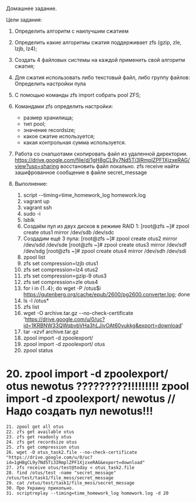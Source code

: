 Домашнее задание.

Цели задания:
1. Определить алгоритм с наилучшим сжатием
2. Определить какие алгоритмы сжатия поддерживает zfs (gzip, zle, lzjb, lz4);
3. Создать 4 файловых системы на каждой применить свой алгоритм сжатия;

4. Для сжатия использовать либо текстовый файл, либо группу файлов:
Определить настройки пула
5. С помощью команды zfs import собрать pool ZFS;
6. Командами zfs определить настройки:
    - размер хранилища;
    - тип pool;
    - значение recordsize;
    - какое сжатие используется;
    - какая контрольная сумма используется.
7. Работа со снапшотами
	скопировать файл из удаленной директории.   https://drive.google.com/file/d/1gH8gCL9y7Nd5Ti3IRmplZPF1XjzxeRAG/view?usp=sharing 
	восстановить файл локально. zfs receive
	найти зашифрованное сообщение в файле secret_message

8. Выполнение:
	1. script --timing=time_homework_log homework.log
	1. vagrant up
	2. vagrant ssh
	3. sudo -i
	4. lsblk
	5. Создаём пул из двух дисков в режиме RAID 1:
		[root@zfs ~]# zpool create otus1 mirror /dev/sdb /dev/sdc
	6. Создадим ещё 3 пула: 
		[root@zfs ~]# zpool create otus2 mirror /dev/sdd /dev/sde
		[root@zfs ~]# zpool create otus3 mirror /dev/sdf /dev/sdg
		[root@zfs ~]# zpool create otus4 mirror /dev/sdh /dev/sdi
	7. zpool list
	8. zfs set compression=lzjb otus1
	9. zfs set compression=lz4 otus2
	10. zfs set compression=gzip-9 otus3
	11. zfs set compression=zle otus4
	12. for i in {1..4}; do wget -P /otus$i https://gutenberg.org/cache/epub/2600/pg2600.converter.log; done
	13. ls -l /otus*
	14. zfs list
	15. wget -O archive.tar.gz --no-check-certificate 'https://drive.google.com/u/0/uc?id=1KRBNW33QWqbvbVHa3hLJivOAt60yukkg&export=download'
	16. tar -xzvf archive.tar.gz
	17. zpool import -d zpoolexport/
	18. zpool import -d zpoolexport/ otus
	19. zpool status
#	20. zpool import -d zpoolexport/ otus newotus   ?????????!!!!!!!!! zpool import -d zpoolexport/ newotus // Надо создать пул newotus!!!
	21. zpool get all otus
	22. zfs get available otus
	23. zfs get readonly otus
	24. zfs get recordsize otus
	25. zfs get compression otus
	26. wget -O otus_task2.file --no-check-certificate "https://drive.google.com/u/0/uc?id=1gH8gCL9y7Nd5Ti3IRmplZPF1XjzxeRAG&export=download"
	27. zfs receive otus/test@today < otus_task2.file
	28. find /otus/test -name "secret_message" /otus/test/task1/file_mess/secret_message
	29. cat /otus/test/task1/file_mess/secret_message
	30. Про Украину прикольно.
	31. scriptreplay --timing=time_homework_log homework.log -d 20
